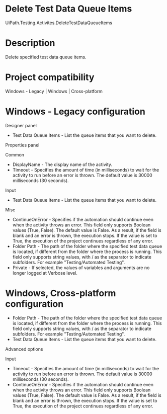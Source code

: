 ﻿# Delete Test Data Queue Items

UiPath.Testing.Activites.DeleteTestDataQueueItems

# Description

Delete specified test data queue items.

# Project compatibility

Windows - Legacy | Windows | Cross-platform

# Windows - Legacy configuration

Designer panel

* Test Data Queue Items - List the queue items that you want to delete.

Properties panel

Common

* DisplayName - The display name of the activity.
* Timeout - Specifies the amount of time (in milliseconds) to wait for the activity to run before an error is thrown. The default value is 30000 milliseconds (30 seconds).

Input

* Test Data Queue Items - List the queue items that you want to delete.

Misc

* ContinueOnError - Specifies if the automation should continue even when the activity throws an error. This field only supports Boolean values (True, False). The default value is False. As a result, if the field is blank and an error is thrown, the execution stops. If the value is set to True, the execution of the project continues regardless of any error.
* Folder Path - The path of the folder where the specified test data queue is located, if different from the folder where the process is running. This field only supports string values, with / as the separator to indicate subfolders. For example "Testing/Automated Testing".
* Private - If selected, the values of variables and arguments are no longer logged at Verbose level.

# Windows, Cross-platform configuration

* Folder Path - The path of the folder where the specified test data queue is located, if different from the folder where the process is running. This field only supports string values, with / as the separator to indicate subfolders. For example "Testing/Automated Testing".
* Test Data Queue Items - List the queue items that you want to delete.

Advanced options

Input

* Timeout - Specifies the amount of time (in milliseconds) to wait for the activity to run before an error is thrown. The default value is 30000 milliseconds (30 seconds).
* ContinueOnError - Specifies if the automation should continue even when the activity throws an error. This field only supports Boolean values (True, False). The default value is False. As a result, if the field is blank and an error is thrown, the execution stops. If the value is set to True, the execution of the project continues regardless of any error.
